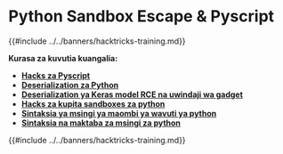 # Python Sandbox Escape & Pyscript

{{#include ../../banners/hacktricks-training.md}}


**Kurasa za kuvutia kuangalia:**

- [**Hacks za Pyscript**](pyscript.md)
- [**Deserialization za Python**](../../pentesting-web/deserialization/README.md)
- [**Deserialization ya Keras model RCE na uwindaji wa gadget**](keras-model-deserialization-rce-and-gadget-hunting.md)
- [**Hacks za kupita sandboxes za python**](bypass-python-sandboxes/README.md)
- [**Sintaksia ya msingi ya maombi ya wavuti ya python**](web-requests.md)
- [**Sintaksia na maktaba za msingi za python**](basic-python.md)

{{#include ../../banners/hacktricks-training.md}}
